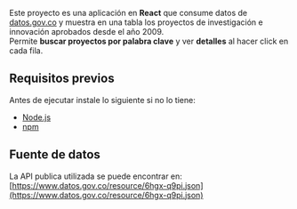 Este proyecto es una aplicación en **React** que consume datos de [datos.gov.co](https://www.datos.gov.co/) y muestra en una tabla los proyectos de investigación e innovación aprobados desde el año 2009.  
Permite **buscar proyectos por palabra clave** y ver **detalles** al hacer click en cada fila.

## Requisitos previos

Antes de ejecutar instale lo siguiente si no lo tiene:

- [Node.js](https://nodejs.org/) 
- [npm](https://www.npmjs.com/)

## Fuente de datos
La API publica utilizada se puede encontrar en: [https://www.datos.gov.co/resource/6hgx-q9pi.json](https://www.datos.gov.co/resource/6hgx-q9pi.json) 
